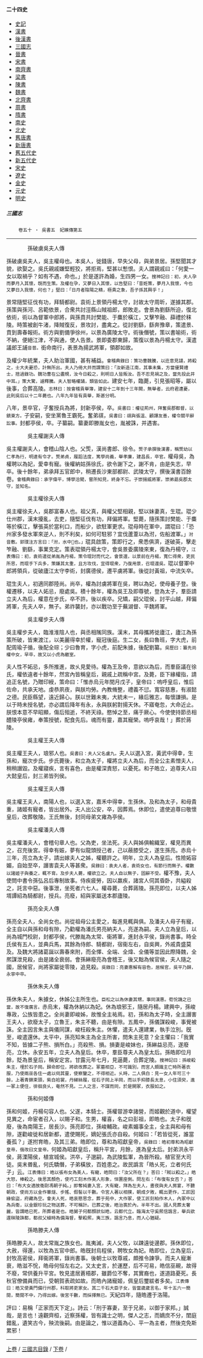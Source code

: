  



#### 二十四史

*   [史記](../a01/a01.md)
*   [漢書](../a02/a02.md)
*   [後漢書](../a03/a03.md)
*   [三國志](../a04/a04.md)
*   [晉書](../a05/a05.md)
*   [宋書](../a06/a06.md)
*   [南齊書](../a07/a07.md)
*   [梁書](../a08/a08.md)
*   [陳書](../a09/a09.md)
*   [魏書](../a10/a10.md)
*   [北齊書](../a11/a11.md)
*   [周書](../a12/a12.md)
*   [隋書](../a13/a13.md)
*   [南史](../a14/a14.md)
*   [北史](../a15/a15.md)
*   [舊唐書](../a16/a16.md)
*   [新唐書](../a17/a17.md)
*   [舊五代史](../a18/a18.md)
*   [新五代史](../a19/a19.md)
*   [宋史](../a20/a20.md)
*   [遼史](../a21/a21.md)
*   [金史](../a22/a22.md)
*   [元史](../a23/a23.md)
*   [明史](../a24/a24.md)


##### 三國志
　　
	`卷五十 ‧ 吳書五　妃嬪傳第五`   

* * *

 　　　　孫破虜吳夫人傳

孫破虜吳夫人，吳主權母也。本吳人，徙錢唐，早失父母，與弟景居。孫堅聞其才貌，欲娶之。吳氏親戚嫌堅輕狡，將拒焉，堅甚以慙恨。夫人謂親戚曰：「何愛一女以取禍乎？如有不遇，命也。」於是遂許為婚，生四男一女。`搜神記曰：初，夫人孕而夢月入其懷，旣而生策。及權在孕，又夢日入其懷，以告堅曰：「昔姙策，夢月入我懷，今也又夢日入我懷，何也？」堅曰：「日月者陰陽之精，極貴之象，吾子孫其興乎！」`

景常隨堅征伐有功，拜騎都尉。袁術上景領丹楊太守，討故太守周昕，遂據其郡。孫策與孫河、呂範依景，合衆共討涇縣山賊祖郎，郎敗走。會景為劉繇所迫，復北依術，術以為督軍中郎將，與孫賁共討樊能、于麋於橫江，又擊笮融、薛禮於秣陵。時策被創牛渚，降賊復反，景攻討，盡禽之。從討劉繇，繇奔豫章，策遣景、賁到壽春報術。術方與劉備爭徐州，以景為廣陵太守。術後僭號，策以書喻術，術不納，便絕江津，不與通，使人告景。景即委郡東歸，策復以景為丹楊太守。漢遣議郎王誧`音普。`銜命南行，表景為揚武將軍，領郡如故。

及權少年統業，夫人助治軍國，甚有補益。`會稽典錄曰：策功曹魏騰，以迕意見譴，將殺之，士大夫憂恐，計無所出。夫人乃倚大井而謂策曰：「汝新造江南，其事未集，方當優賢禮士，捨過錄功。魏功曹在公盡規，汝今日殺之，則明日人皆叛汝。吾不忍見禍之及，當先投此井中耳。」策大驚，遽釋騰。夫人智略權譎，類皆如此。`建安七年，臨薨，引見張昭等，屬以後事，合葬高陵。`志林曰：按會稽貢舉簿，建安十二年到十三年闕，無舉者，云府君遭憂，此則吳后以十二年薨也。八年九年皆有貢舉，斯甚分明。`

八年，景卒官，子奮授兵為將，封新亭侯，卒。`吳書曰：權征荊州，拜奮吳郡都督，以鎮東方。`子安嗣，安坐黨魯王霸死。奮弟祺，`吳書曰：祺與張溫、顧譚友善，權令關平辭訟事。`封都亭侯，卒。子纂嗣。纂妻即滕胤女也，胤被誅，并遇害。

　　　　吳主權謝夫人傳

吳主權謝夫人，會稽山陰人也。父㷡，漢尚書郎、徐令。`㷡子承撰後漢書，稱㷡幼以仁孝為行，明達有令才。㷡弟貞，履蹈法度，篤學尚義，舉孝廉，建昌長，卒官。`權母吳，為權聘以為妃，愛幸有寵。後權納姑孫徐氏，欲令謝下之，謝不肯，由是失志，早卒。後十餘年，弟承拜五官郎中，稍遷長沙東部都尉、武陵太守，撰後漢書百餘卷。`會稽典錄曰：承字偉平，博學洽聞，嘗所知見，終身不忘。子崇揚威將軍，崇弟勗吳郡太守，並知名。`

　　　　吳主權徐夫人傳

吳主權徐夫人，吳郡富春人也。祖父真，與權父堅相親，堅以妹妻真，生琨。琨少仕州郡，漢末擾亂，去吏，隨堅征伐有功，拜偏將軍。堅薨，隨孫策討樊能、于麋等於橫江，擊張英於當利口，而船少，欲駐軍更求。琨母時在軍中，謂琨曰：「恐州家多發水軍來逆人，則不利矣，如何可駐邪？宜伐蘆葦以為泭，佐船渡軍。」`泭音敷。郭璞注方言曰：「泭，水中𥱼也。」`琨具啟策，策即行之，衆悉俱濟，遂破英，擊走笮融、劉繇，事業克定。策表琨領丹楊太守，會吳景委廣陵來東，復為丹楊守，`江表傳曰：初，袁術遣從弟胤為丹楊，策令琨討而代之。會景還，以景前在丹楊，寬仁得衆，吏民所思，而琨手下兵多，策嫌其太重，且方攻伐，宜得琨衆，乃復用景，召琨還吳。`琨以督軍中郎將領兵，從破廬江太守李術，封廣德侯，遷平虜將軍。後從討黃祖，中流矢卒。

琨生夫人，初適同郡陸尚。尚卒，權為討虜將軍在吳，聘以為妃，使母養子登。後權遷移，以夫人妬忌，廢處吳。積十餘年，權為吳王及即尊號，登為太子，羣臣請立夫人為后，權意在步氏，卒不許。後以疾卒。兄矯，嗣父琨侯，討平山越，拜偏將軍，先夫人卒，無子。弟祚襲封，亦以戰功至于蕪湖督、平魏將軍。

　　　　吳主權步夫人傳

吳主權步夫人，臨淮淮陰人也，與丞相隲同族。漢末，其母攜將徙廬江，廬江為孫策所破，皆東渡江，以美麗得幸於權，寵冠後庭。生二女，長曰魯班，字大虎，前配周瑜子循，後配全琮；少曰魯育，字小虎，前配朱據，後配劉纂。`吳歷曰：纂先尚權中女，早卒，故又以小虎為繼室。`

夫人性不妬忌，多所推進，故乆見愛待。權為王及帝，意欲以為后，而羣臣議在徐氏，權依違者十餘年，然宮內皆稱皇后，親戚上疏稱中宮。及薨，臣下緣權指，請追正名號，乃贈印綬，策命曰：「惟赤烏元年閏月戊子，皇帝曰：嗚呼皇后，惟后佐命，共承天地。虔恭夙夜，與朕均勞。內教脩整，禮義不愆。寬容慈惠，有淑懿之德。民臣縣望，遠近歸心。朕以世難未夷，大統未一，緣后雅志，每懷謙損。是以于時未授名號，亦必謂后降年有永，永與朕躬對揚天休。不寤奄忽，大命近止。朕恨本意不早昭顯，傷后殂逝，不終天祿。愍悼之至，痛于厥心。今使使持節丞相醴陵亭侯雍，奉策授號，配食先后。魂而有靈，嘉其寵榮。嗚呼哀哉！」葬於蔣陵。

　　　　吳主權王夫人傳

吳主權王夫人，琅邪人也。`吳書曰：夫人父名盧九。`夫人以選入宮，黃武中得幸，生孫和，寵次步氏。步氏薨後，和立為太子，權將立夫人為后，而全公主素憎夫人，稍稍譖毀。及權寢疾，言有喜色，由是權深責怒，以憂死。和子皓立，追尊夫人曰大懿皇后，封三弟皆列侯。

　　　　吳主權王夫人傳

吳主權王夫人，南陽人也，以選入宮，嘉禾中得幸，生孫休。及和為太子，和母貴重，諸姬有寵者，皆出居外。夫人出公安，卒，因葬焉。休即位，遣使追尊曰敬懷皇后，改葬敬陵。王氏無後，封同母弟文雍為亭侯。

　　　　吳主權潘夫人傳

吳主權潘夫人，會稽句章人也。父為吏，坐法死。夫人與姊俱輸織室，權見而異之，召充後宮。得幸有娠，夢有似龍頭授己者，己以蔽膝受之，遂生孫亮。赤烏十三年，亮立為太子，請出嫁夫人之姊，權聽許之。明年，立夫人為皇后。性險妬容媚，自始至卒，譖害袁夫人等甚衆。`吳錄曰：袁夫人者，袁術女也，有節行而無子。權數以諸姬子與養之，輒不育。及步夫人薨，權欲立之。夫人自以無子，固辭不受。`權不豫，夫人使問中書令孫弘呂后專制故事。侍疾疲勞，因以羸疾，諸宮人伺其昏卧，共縊殺之，託言中惡。後事泄，坐死者六七人。權尋薨，合葬蔣陵。孫亮即位，以夫人姊壻譚紹為騎都尉，授兵。亮廢，紹與家屬送本郡廬陵。

　　　　孫亮全夫人傳

孫亮全夫人，全尚女也。尚從祖母公主愛之，每進見輒與俱。及潘夫人母子有寵，全主自以與孫和母有隙，乃勸權為潘氏男亮納夫人，亮遂為嗣。夫人立為皇后，以尚為城門校尉，封都亭侯，代滕胤為太常、衞將軍，進封永平侯，錄尚書事。時全氏侯有五人，並典兵馬，其餘為侍郎、騎都尉，宿衞左右，自吳興，外戚貴盛莫及。及魏大將諸葛誕以壽春來附，而全懌、全端、全煒、全儀等並因此際降魏，全熈謀泄見殺，由是諸全衰弱。會孫綝廢亮為會稽王，後又黜為候官侯，夫人隨之國，居候官，尚將家屬徙零陵，追見殺。`吳錄曰：亮妻惠解有容色，居候官，吳平乃歸，永寧中卒。`

　　　　孫休朱夫人傳

孫休朱夫人，朱據女，休姊公主所生也。`臣松之以為休妻其甥，事同漢惠。荀恱譏之已當，故不復廣言。`赤烏末，權為休納以為妃。休為琅邪王，隨居丹楊。建興中，孫峻專政，公族皆患之。全尚妻即峻姊，故惟全主祐焉。初，孫和為太子時，全主譖害王夫人，欲廢太子，立魯王，朱主不聽，由是有隙。五鳳中，孫儀謀殺峻，事覺被誅。全主因言朱主與儀同謀，峻枉殺朱主。休懼，遣夫人還建業，執手泣別。旣至，峻遣還休。太平中，孫亮知朱主為全主所害，問朱主死意？全主懼曰：「我實不知，皆據二子熊、損所白。」亮殺熊、損。損妻是峻妹也，孫綝益忌亮，遂廢亮，立休。永安五年，立夫人為皇后。休卒，羣臣尊夫人為皇太后。孫皓即位月餘，貶為景皇后，稱安定宮。甘露元年七月，見逼薨，合葬定陵。`搜神記曰：孫峻殺朱主，埋於石子岡。歸命即位，將欲改葬之。冢墓相亞，不可識別，而宮人頗識主亡時所著衣服，乃使兩巫各住一處以伺其靈，使察鑒之，不得相近。乆時，二人俱白：見一女人年可三十餘，上著青錦束頭，紫白袷裳，丹綈絲履，從石子岡上半岡，而以手抑膝長太息，小住須臾，進一冢上便住，徘徊良乆，奄然不見。二人之言，不謀而同，於是開冢，衣服如之。`

　　　　孫和何姬傳

孫和何姬，丹楊句容人也。父遂，本騎士。孫權甞游幸諸營，而姬觀於道中，權望見異之，命宦者召入，以賜子和。生男，權喜，名之曰彭祖，即皓也。太子和旣廢，後為南陽王，居長沙。孫亮即位，孫峻輔政。峻素媚事全主，全主與和母有隙，遂勸峻徙和居新都，遣使賜死，嫡妃張氏亦自殺。何姬曰：「若皆從死，誰當養孤？」遂拊育皓，及其三弟。皓即位，尊和為昭獻皇帝，`吳錄曰：皓初尊和為昭獻皇帝，俄改曰文皇帝。`何姬為昭獻皇后，稱升平宮，月餘，進為皇太后。封弟洪永平侯，蔣溧陽侯，植宣城侯。洪卒，子邈嗣，為武陵監軍，為晉所殺。植官至大司徒。吳末昬亂，何氏驕僭，子弟橫放，百姓患之。故民譌言「皓乆死，立者何氏子」云。`江表傳曰：皓以張布女為美人，有寵，皓問曰：「汝父所在？」荅曰：「賊以殺之。」皓大怒，棒殺之。後思其顏色，使巧工刻木作美人形象，恒置座側。問左右：「布復有女否？」荅曰：「布大女適故衞尉馮朝子純。」即奪純妻入宮，大有寵，拜為左夫人，晝夜與夫人房宴，不聽朝政，使尚方以金作華燧、步搖、假髻以千數。令宮人著以相撲，朝成夕敗，輒出更作，工匠因緣偷盜，府藏為空。會夫人死，皓哀愍思念，葬于苑中，大作冢，使工匠刻柏作木人，內冢中以為兵衞，以金銀珍玩之物送葬，不可稱計。已葬之後，皓治喪於內，半年不出。國人見葬太奢麗，皆謂皓已死，所葬者是也。皓舅子何都顏狀似皓，云都代立。臨海太守奚熈信譌言，舉兵欲還秣陵誅都，都叔父植時為備海督，擊殺熈，夷三族，譌言乃息，而人心猶疑。`

　　　　孫皓滕夫人傳

孫皓滕夫人，故太常胤之族女也。胤夷滅，夫人父牧，以踈遠徙邊郡。孫休即位，大赦，得還，以牧為五官中郎。皓旣封烏程侯，聘牧女為妃。皓即位，立為皇后，封牧高密侯，拜衞將軍，錄尚書事。後朝士以牧尊戚，頗推令諫爭。而夫人寵漸衰，皓滋不恱，皓母何恒左右之。又太史言，於運歷，后不可易，皓信巫覡，故得不廢，常供養升平宮。牧見遣居蒼梧郡，雖爵位不奪，其實裔也，遂道路憂死。長秋官僚備員而已，受朝賀表疏如故。而皓內諸寵姬，佩皇后璽紱者多矣。`江表傳曰：皓又使黃門備行州郡，科取將吏家女。其二千石大臣子女，皆當歲歲言名，年十五六一簡閱，簡閱不中，乃得出嫁。後宮千數，而採擇無已。`天紀四年，隨皓遷于洛陽。

評曰：易稱「正家而天下定」。詩云：「刑于寡妻，至于兄弟，以御于家邦。」誠哉，是言也！遠觀齊桓，近察孫權，皆有識士之明，傑人之志，而嫡庶不分，閨庭錯亂，遺笑古今，殃流後嗣。由是論之，惟以道義為心、平一為主者，然後克免斯累邪！

* * *

[上卷](049.md) / [三國志目錄](a04.md) / [下卷](051.md) /			  

    
